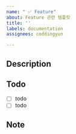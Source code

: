 ```yaml
---
name: " ✅ Feature"
about: Feature 관련 템플릿
title: ''
labels: documentation
assignees: coddingyun

---
```


## Description

## Todo
- [ ] todo
- [ ] todo

## Note
